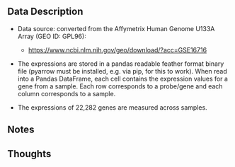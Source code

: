 ## Data Description
- Data source: converted from the Affymetrix Human Genome U133A Array (GEO ID: GPL96):
  - https://www.ncbi.nlm.nih.gov/geo/download/?acc=GSE16716
- The expressions are stored in a pandas readable feather format binary file (pyarrow must be installed, e.g. via pip, for this to work). When read into a Pandas DataFrame, each cell contains the expression values for a gene from a sample. Each row corresponds to a probe/gene and each column corresponds to a sample.

- The expressions of 22,282 genes are measured across  samples.

## Notes

## Thoughts

